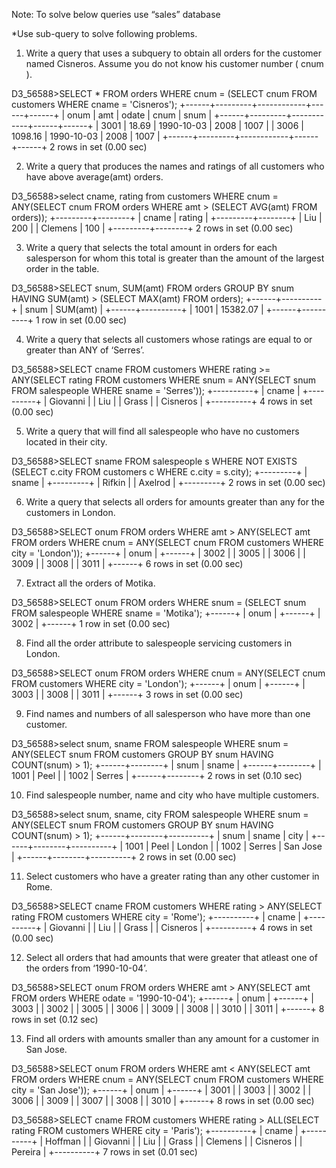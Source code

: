Note: To solve below queries use “sales” database


*Use sub-query to solve following problems.


1. Write a query that uses a subquery to obtain all orders for the customer named Cisneros. Assume you do not know his customer number ( cnum ).

D3_56588>SELECT * FROM orders WHERE cnum = (SELECT cnum FROM customers WHERE cname = 'Cisneros');
+------+---------+------------+------+------+
| onum | amt     | odate      | cnum | snum |
+------+---------+------------+------+------+
| 3001 |   18.69 | 1990-10-03 | 2008 | 1007 |
| 3006 | 1098.16 | 1990-10-03 | 2008 | 1007 |
+------+---------+------------+------+------+
2 rows in set (0.00 sec)








2. Write a query that produces the names and ratings of all customers who have above average(amt) orders.

D3_56588>select cname, rating from customers WHERE cnum = ANY(SELECT cnum FROM orders WHERE amt > (SELECT AVG(amt) FROM orders));
+---------+--------+
| cname   | rating |
+---------+--------+
| Liu     |    200 |
| Clemens |    100 |
+---------+--------+
2 rows in set (0.00 sec)












3. Write a query that selects the total amount in orders for each salesperson for whom this total is greater than the amount of the largest order 
in the table.

D3_56588>SELECT snum, SUM(amt) FROM orders GROUP BY snum HAVING SUM(amt) > (SELECT MAX(amt) FROM orders);
+------+----------+
| snum | SUM(amt) |
+------+----------+
| 1001 | 15382.07 |
+------+----------+
1 row in set (0.00 sec)










4. Write a query that selects all customers whose ratings are equal to or greater than ANY of ‘Serres’.

D3_56588>SELECT cname FROM customers WHERE rating >= ANY(SELECT rating FROM customers WHERE snum = ANY(SELECT snum FROM salespeople WHERE sname = 'Serres'));
+----------+
| cname    |
+----------+
| Giovanni |
| Liu      |
| Grass    |
| Cisneros |
+----------+
4 rows in set (0.00 sec)












5. Write a query that will find all salespeople who have no customers located in their city.

D3_56588>SELECT sname FROM salespeople s WHERE NOT EXISTS (SELECT c.city FROM customers c WHERE c.city = s.city);
+---------+
| sname   |
+---------+
| Rifkin  |
| Axelrod |
+---------+
2 rows in set (0.00 sec)












6. Write a query that selects all orders for amounts greater than any for the customers in London.

D3_56588>SELECT onum FROM orders WHERE amt > ANY(SELECT amt FROM orders WHERE cnum = ANY(SELECT cnum FROM customers WHERE city = 'London'));
+------+
| onum |
+------+
| 3002 |
| 3005 |
| 3006 |
| 3009 |
| 3008 |
| 3011 |
+------+
6 rows in set (0.00 sec)












7. Extract all the orders of Motika.

D3_56588>SELECT onum FROM orders WHERE snum = (SELECT snum FROM salespeople WHERE sname = 'Motika');
+------+
| onum |
+------+
| 3002 |
+------+
1 row in set (0.00 sec)












8. Find all the order attribute to salespeople servicing customers in London.

D3_56588>SELECT onum FROM orders WHERE cnum = ANY(SELECT cnum FROM customers WHERE city = 'London');
+------+
| onum |
+------+
| 3003 |
| 3008 |
| 3011 |
+------+
3 rows in set (0.00 sec)













9. Find names and numbers of all salesperson who have more than one customer.

D3_56588>select snum, sname FROM salespeople WHERE snum = ANY(SELECT snum FROM customers GROUP BY snum HAVING COUNT(snum) > 1);
+------+--------+
| snum | sname  |
+------+--------+
| 1001 | Peel   |
| 1002 | Serres |
+------+--------+
2 rows in set (0.10 sec)













10. Find salespeople number, name and city who have multiple customers.

D3_56588>select snum, sname, city FROM salespeople WHERE snum = ANY(SELECT snum FROM customers GROUP BY snum HAVING COUNT(snum) > 1);
+------+--------+----------+
| snum | sname  | city     |
+------+--------+----------+
| 1001 | Peel   | London   |
| 1002 | Serres | San Jose |
+------+--------+----------+
2 rows in set (0.00 sec)













11. Select customers who have a greater rating than any other customer in Rome.

D3_56588>SELECT cname FROM customers WHERE rating > ANY(SELECT rating FROM customers WHERE city = 'Rome');
+----------+
| cname    |
+----------+
| Giovanni |
| Liu      |
| Grass    |
| Cisneros |
+----------+
4 rows in set (0.00 sec)












12. Select all orders that had amounts that were greater that atleast one of the orders from ‘1990-10-04’.

D3_56588>SELECT onum FROM orders WHERE amt > ANY(SELECT amt FROM orders WHERE odate = '1990-10-04');
+------+
| onum |
+------+
| 3003 |
| 3002 |
| 3005 |
| 3006 |
| 3009 |
| 3008 |
| 3010 |
| 3011 |
+------+
8 rows in set (0.12 sec)













13. Find all orders with amounts smaller than any amount for a customer in San Jose.

D3_56588>SELECT onum FROM orders WHERE amt < ANY(SELECT amt FROM orders WHERE cnum = ANY(SELECT cnum FROM customers WHERE city = 'San Jose'));
+------+
| onum |
+------+
| 3001 |
| 3003 |
| 3002 |
| 3006 |
| 3009 |
| 3007 |
| 3008 |
| 3010 |
+------+
8 rows in set (0.00 sec)














D3_56588>SELECT cname FROM customers WHERE rating > ALL(SELECT rating FROM customers WHERE city = 'Paris');
+----------+
| cname    |
+----------+
| Hoffman  |
| Giovanni |
| Liu      |
| Grass    |
| Clemens  |
| Cisneros |
| Pereira  |
+----------+
7 rows in set (0.01 sec)